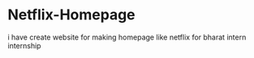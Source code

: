 # Netflix-Homepage
i have create website for making homepage like netflix for bharat intern internship
